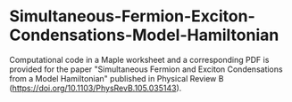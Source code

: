 # Simultaneous-Fermion-Exciton-Condensations-Model-Hamiltonian

Computational code in a Maple worksheet and a corresponding PDF is provided for the paper "Simultaneous Fermion and Exciton Condensations from a Model Hamiltonian" published in Physical Review B (https://doi.org/10.1103/PhysRevB.105.035143). 
